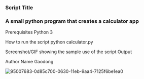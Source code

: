 ### Script Title
### A small python program that creates a calculator app

Prerequisites
Python 3

How to run the script
python calculator.py

Screenshot/GIF showing the sample use of the script
Output

Author Name
Gaodong

![95007683-0d85c700-0630-11eb-9aa4-7125f6be1ea0](https://user-images.githubusercontent.com/101042799/171051183-2d264d9a-73e2-4904-a62d-575d4d050b7c.png)
